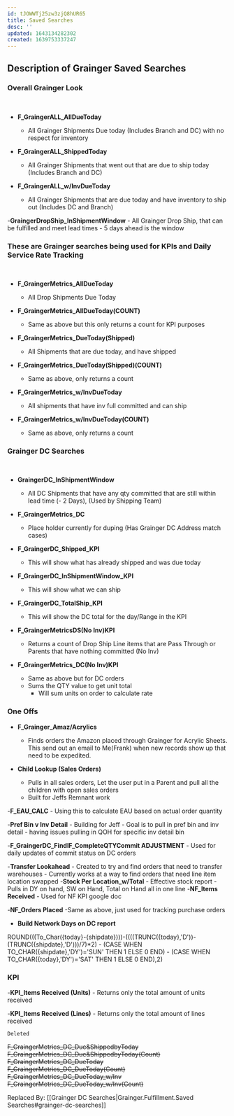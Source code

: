 ```yaml
---
id: tJOWWTj25zw3zjQ8hUR65
title: Saved Searches
desc: ''
updated: 1643134282302
created: 1639753337247
---
```

## Description of Grainger Saved Searches

### Overall Grainger Look 
<br />

- **F_GraingerALL_AllDueToday**
    - All Grainger Shipments Due today (Includes Branch and DC)
    with no respect for inventory
    
- **F_GraingerALL_ShippedToday**
    - All Grainger Shipments that went out that are due to ship today (Includes Branch and DC)

- **F_GraingerALL_w/InvDueToday**
    - All Grainger Shipments that are due today and have inventory to ship out (Includes DC and Branch)

-**GraingerDropShip_InShipmentWindow**
    - All Grainger Drop Ship, that can be fulfilled and meet lead times
    - 5 days ahead is the window

   
### These are Grainger searches being used for KPIs and Daily Service Rate Tracking
<br />

- **F_GraingerMetrics_AllDueToday**
    - All Drop Shipments Due Today 

- **F_GraingerMetrics_AllDueToday(COUNT)**
    - Same as above but this only returns a count for KPI purposes

- **F_GraingerMetrics_DueToday(Shipped)**
    - All Shipments that are due today, and have shipped

- **F_GraingerMetrics_DueToday(Shipped)(COUNT)**
    - Same as above, only returns a count
- **F_GraingerMetrics_w/InvDueToday**
    - All shipments that have inv full committed and can ship

- **F_GraingerMetrics_w/InvDueToday(COUNT)**
    - Same as above, only returns a count


### Grainger DC Searches

<br />

- **GraingerDC_InShipmentWindow**
    - All DC Shipments that have any qty committed that are still within lead time (- 2 Days), (Used by Shipping Team)

- **F_GraingerMetrics_DC**
    - Place holder currently for duping (Has Grainger DC Address match cases)

- **F_GraingerDC_Shipped_KPI**
    - This will show what has already shipped and was due today
- **F_GraingerDC_InShipmentWindow_KPI**
    - This will show what we can ship
- **F_GraingerDC_TotalShip_KPI**
    - This will show the DC total for the day/Range in the KPI
- **F_GraingerMetricsDS(No Inv)KPI**
    - Returns a count of Drop Ship Line items that are Pass Through or Parents that have nothing committed (No Inv)
- **F_GraingerMetrics_DC(No Inv)KPI**
    -   Same as above but for DC orders
    -   Sums the QTY value to get unit total
        - Will sum units on order to calculate rate



### One Offs

- **F_Grainger_Amaz/Acrylics**
    - Finds orders the Amazon placed through Grainger for Acrylic Sheets. This send out an email to Me(Frank) when new records show up that need to be expedited.

- **Child Lookup (Sales Orders)**
    - Pulls in all sales orders, Let the user put in a Parent and pull all the children with open sales orders 
    -   Built for Jeffs Remnant work

-**F_EAU_CALC**
    - Using this to calculate EAU based on actual order quantity

-**Pref Bin v Inv Detail**
    - Building for Jeff
    - Goal is to pull in pref bin and inv detail
        - having issues pulling in QOH for specific inv detail bin
    
-**F_GraingerDC_FindIF_CompleteQTYCommit ADJUSTMENT**
    - Used for daily updates of commit status on DC orders

-**Transfer Lookahead**
    - Created to try and find orders that need to transfer warehouses
    - Currently works at a way to find orders that need line item location swapped
-**Stock Per Location_w/Total**
    - Effective stock report
    - Pulls in DY on hand, SW on Hand, Total on Hand all in one line
-**NF_Items Received**
    - Used for NF KPI google doc

-**NF_Orders Placed**
    -Same as above, just used for tracking purchase orders
- **Build Network Days on DC report**

ROUND(((To_Char({today}-{shipdate})))-((((TRUNC({today},'D'))-	(TRUNC({shipdate},'D')))/7)*2) -  (CASE WHEN TO_CHAR({shipdate},'DY')='SUN' 	THEN 1 ELSE 0 END) -  (CASE WHEN TO_CHAR({today},'DY')='SAT' THEN 1 ELSE 0 END),2)

### **KPI**
-**KPI_Items Received (Units)**
    - Returns only the total amount of units received

-**KPI_Items Received (Lines)**
    - Returns only the total amount of lines received




```Deleted```
<br/>


~~F_GraingerMetrics_DC_Due&ShippedbyToday~~
~~F_GraingerMetrics_DC_Due&ShippedbyToday(Count)~~<br/>
~~F_GraingerMetrics_DC_DueToday~~<br/>
~~F_GraingerMetrics_DC_DueToday(Count)~~<br/>
~~F_GraingerMetrics_DC_DueToday_w/Inv~~<br/>
~~F_GraingerMetrics_DC_DueToday_w/Inv(Count)~~

Replaced By:
[[Grainger DC Searches|Grainger.Fulfillment.Saved Searches#grainger-dc-searches]]

 
    
